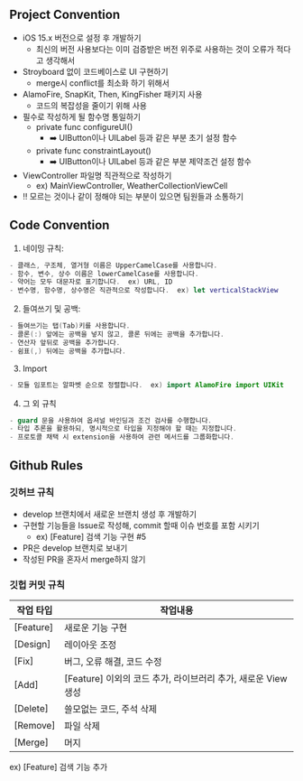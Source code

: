 ## Project Convention

- iOS 15.x 버전으로 설정 후 개발하기
    - 최신의 버전 사용보다는 이미 검증받은 버전 위주로 사용하는 것이 오류가 적다고 생각해서
- Stroyboard 없이 코드베이스로 UI 구현하기
    - merge시 conflict를 최소화 하기 위해서
- AlamoFire, SnapKit, Then, KingFisher 패키지 사용
    - 코드의 복잡성을 줄이기 위해 사용
- 필수로 작성하게 될 함수명 통일하기
    - private func configureUI()
        - ➡️ UIButton이나 UILabel 등과 같은 부분 초기 설정 함수
    - private func constraintLayout()
        - ➡️ UIButton이나 UILabel 등과 같은 부분 제약조건 설정 함수
- ViewController 파일명 직관적으로 작성하기
    - ex) MainViewController, WeatherCollectionViewCell
- ‼️ 모르는 것이나 같이 정해야 되는 부분이 있으면 팀원들과 소통하기

## Code Convention
1. 네이밍 규칙:

```swift
- 클래스, 구조체, 열거형 이름은 UpperCamelCase를 사용합니다.
- 함수, 변수, 상수 이름은 lowerCamelCase를 사용합니다.
- 약어는 모두 대문자로 표기합니다.  ex) URL, ID
- 변수명, 함수명, 상수명은 직관적으로 작성합니다.  ex) let verticalStackView
```

2. 들여쓰기 및 공백:

```swift
- 들여쓰기는 탭(Tab)키를 사용합니다.
- 콜론(:) 앞에는 공백을 넣지 않고, 콜론 뒤에는 공백을 추가합니다.
- 연산자 앞뒤로 공백을 추가합니다.
- 쉼표(,) 뒤에는 공백을 추가합니다.
```

3. Import

```swift
- 모듈 임포트는 알파벳 순으로 정렬합니다.  ex) import AlamoFire import UIKit
```

4. 그 외 규칙

```swift
- guard 문을 사용하여 옵셔널 바인딩과 조건 검사를 수행합니다.
- 타입 추론을 활용하되, 명시적으로 타입을 지정해야 할 때는 지정합니다.
- 프로토콜 채택 시 extension을 사용하여 관련 메서드를 그룹화합니다.
```

## Github Rules

### **깃허브 규칙**

- develop 브랜치에서 새로운 브랜치 생성 후 개발하기
- 구현할 기능들을 Issue로 작성해, commit 할때 이슈 번호를 포함 시키기
    - ex) [Feature] 검색 기능 구현 #5
- PR은 develop 브랜치로 보내기
- 작성된 PR을 혼자서 merge하지 않기

### 깃헙 커밋 규칙

| 작업 타입 | 작업내용 |
| --- | --- |
| [Feature] | 새로운 기능 구현 |
| [Design] | 레이아웃 조정 |
| [Fix] | 버그, 오류 해결, 코드 수정 |
| [Add] | [Feature] 이외의 코드 추가, 라이브러리 추가, 새로운 View 생성 |
| [Delete] | 쓸모없는 코드, 주석 삭제 |
| [Remove] | 파일 삭제 |
| [Merge] | 머지 |

ex) [Feature] 검색 기능 추가
